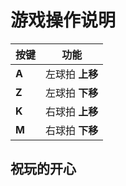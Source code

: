 # 游戏操作说明

| 按键    | 功能         |
| ----- | ---------- |
| **A** | 左球拍 **上移** |
| **Z** | 左球拍 **下移** |
| **K** | 右球拍 **上移** |
| **M** | 右球拍 **下移** |

## 祝玩的开心